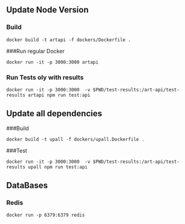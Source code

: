 
## Update Node Version
### Build
```shell script
docker build -t artapi -f dockers/Dockerfile .
```
###Run regular Docker
```shell script
docker run -it -p 3000:3000 artapi
```

### Run Tests oly with results
```shell script
docker run -it -p 3000:3000  -v $PWD/test-results:/art-api/test-results artapi npm run test:api
``` 



## Update all dependencies
###Build
```shell script
docker build -t upall -f dockers/upall.Dockerfile .
```

###Test
```shell script
docker run -it -p 3000:3000  -v $PWD/test-results:/art-api/test-results upall npm run test:api
```

## DataBases
### Redis
```shell script
docker run -p 6379:6379 redis
```

